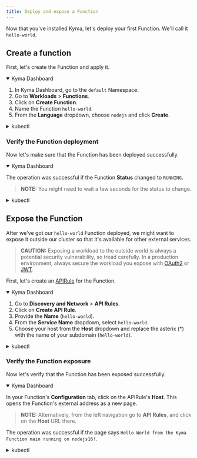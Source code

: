 ```yaml
---
title: Deploy and expose a Function
---
```


Now that you've installed Kyma, let's deploy your first Function. We'll call it `hello-world`.

## Create a function

First, let's create the Function and apply it.

<div tabs name="Deploy a Function" group="deploy-expose-function">
  <details open>
  <summary label="Kyma Dashboard">
  Kyma Dashboard
  </summary>

1. In Kyma Dashboard, go to the `default` Namespace.
2. Go to **Workloads** > **Functions**.
3. Click on **Create Function**.
4. Name the Function `hello-world`.
5. From the **Language** dropdown, choose `nodejs` and click **Create**.
  </details>
  <details>
  <summary label="kubectl">
  kubectl
  </summary>

Run:

```bash
kyma init function --name hello-world
kyma apply function
```

  </details>
</div>


### Verify the Function deployment

Now let's make sure that the Function has been deployed successfully.

<div tabs name="Verify the Function deployment" group="deploy-expose-function">
  <details open>
  <summary label="Kyma Dashboard">
  Kyma Dashboard
  </summary>

The operation was successful if the Function **Status** changed to `RUNNING`.

> **NOTE:** You might need to wait a few seconds for the status to change.
  </details>
  <details>
  <summary label="kubectl">
  kubectl
  </summary>

Run:

```bash
kubectl get functions hello-world
```

The operation was successful if the statuses for **CONFIGURED**, **BUILT**, and **RUNNING** are `True`.


  </details>
</div>

## Expose the Function

After we've got our `hello-world` Function deployed, we might want to expose it outside our cluster so that it's available for other external services.

> **CAUTION:** Exposing a workload to the outside world is always a potential security vulnerability, so tread carefully. In a production environment, always secure the workload you expose with [OAuth2](../03-tutorials/00-api-exposure/apix-05-expose-and-secure-a-workload/apix-05-01-expose-and-secure-workload-oauth2.md) or [JWT](../03-tutorials/00-api-exposure/apix-05-expose-and-secure-a-workload/apix-05-03-expose-and-secure-workload-jwt.md).

First, let's create an [APIRule](../05-technical-reference/00-custom-resources/apix-01-apirule.md) for the Function.

<div tabs name="Expose the Function" group="deploy-expose-function">
  <details open>
  <summary label="Kyma Dashboard">
  Kyma Dashboard
  </summary>

1. Go to **Discovery and Network** > **API Rules**.
2. Click on **Create API Rule**.
3. Provide the **Name** (`hello-world`).
4. From the **Service Name** dropdown, select `hello-world`.
5. Choose your host from the **Host** dropdown and replace the asterix (*) with the name of your subdomain (`hello-world`).

  </details>
  <details>
  <summary label="kubectl">
  kubectl
  </summary>

Run:

```bash
cat <<EOF | kubectl apply -f -
  apiVersion: gateway.kyma-project.io/v1beta1
  kind: APIRule
  metadata:
    name: hello-world
    namespace: default
  spec:
    gateway: kyma-system/kyma-gateway
    host: hello-world.$CLUSTER_DOMAIN
    rules:
      - accessStrategies:
        - config: {}
          handler: allow
        methods:
          - GET
          - POST
          - PUT
          - PATCH
          - DELETE
          - HEAD
        path: /.*
    service:
      name: hello-world
      port: 80
EOF
```

  </details>
</div>

### Verify the Function exposure

Now let's verify that the Function has been exposed successfully.

<div tabs name="Access the Function" group="deploy-expose-function">
  <details open>
  <summary label="Kyma Dashboard">
  Kyma Dashboard
  </summary>

In your Function's **Configuration** tab, click on the APIRule's **Host**.
This opens the Function's external address as a new page.

> **NOTE:** Alternatively, from the left navigation go to **API Rules**, and click on the **Host** URL there.

The operation was successful if the page says `Hello World from the Kyma Function main running on nodejs16!`.
  </details>
  <details>
  <summary label="kubectl">
  kubectl
  </summary>

Run:

```bash
curl https://hello-world.$CLUSTER_DOMAIN
```

The operation was successful if the call returns `Hello Serverless`.

  </details>
</div>
